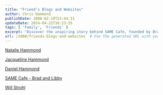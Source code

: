 ```yaml
---
title: "Friend's Blogs and Websites"
author: Chris Hammond
publishDate: 2008-02-19T23:44:31
updateDate: 2024-04-22T18:23:35
tags: [ 'Family', 'Friends' ]
excerpt: "Discover the inspiring story behind SAME Cafe, founded by Brad and Libby, featured with Natalie, Jacqueline, and Daniel Hammond. Join in and be inspired."
url: /2008/friends-blogs-and-websites  # Use the generated URL with year
---
```

<p><a href="https://www.nataliehammond.com/">Natalie Hammond</a></p>  <p><a href="https://www.jacquelinehammond.com/">Jacqueline Hammond</a></p>  <p><a href="https://www.danielhammond.com/">Daniel Hammond</a></p>  <p><a href="https://www.soallmayeat.org/">SAME&nbsp;Cafe - Brad and Libby</a></p>  <p><a href="https://www.willstrohl.com/">Will Strohl</a></p>  <p>&nbsp;</p> 


